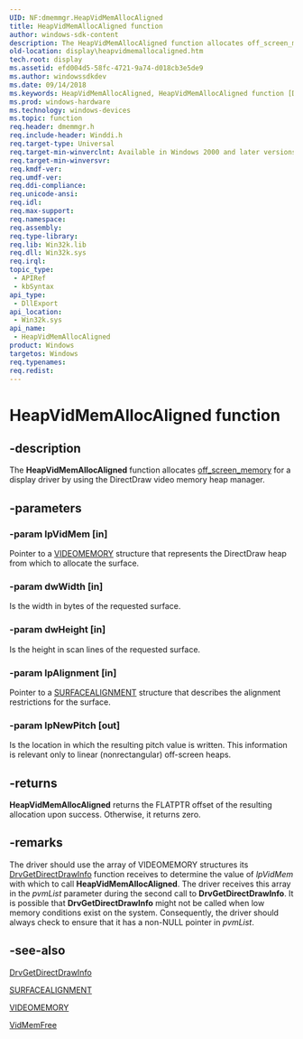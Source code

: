 ```yaml
---
UID: NF:dmemmgr.HeapVidMemAllocAligned
title: HeapVidMemAllocAligned function
author: windows-sdk-content
description: The HeapVidMemAllocAligned function allocates off_screen_memory for a display driver by using the DirectDraw video memory heap manager.
old-location: display\heapvidmemallocaligned.htm
tech.root: display
ms.assetid: efd004d5-58fc-4721-9a74-d018cb3e5de9
ms.author: windowssdkdev
ms.date: 09/14/2018
ms.keywords: HeapVidMemAllocAligned, HeapVidMemAllocAligned function [Display Devices], display.heapvidmemallocaligned, dmemmgr/HeapVidMemAllocAligned, gdifncs_07c83436-71a7-4b41-91b9-5b24b6390474.xml
ms.prod: windows-hardware
ms.technology: windows-devices
ms.topic: function
req.header: dmemmgr.h
req.include-header: Winddi.h
req.target-type: Universal
req.target-min-winverclnt: Available in Windows 2000 and later versions of the Windows operating systems.
req.target-min-winversvr: 
req.kmdf-ver: 
req.umdf-ver: 
req.ddi-compliance: 
req.unicode-ansi: 
req.idl: 
req.max-support: 
req.namespace: 
req.assembly: 
req.type-library: 
req.lib: Win32k.lib
req.dll: Win32k.sys
req.irql: 
topic_type:
 - APIRef
 - kbSyntax
api_type:
 - DllExport
api_location:
 - Win32k.sys
api_name:
 - HeapVidMemAllocAligned
product: Windows
targetos: Windows
req.typenames: 
req.redist: 
---
```


# HeapVidMemAllocAligned function


## -description


The <b>HeapVidMemAllocAligned</b> function allocates <a href="https://msdn.microsoft.com/3f78ce93-03cd-45aa-9861-cdf6d557e6a5">off_screen_memory</a> for a display driver by using the DirectDraw video memory heap manager.


## -parameters




### -param lpVidMem [in]

Pointer to a <a href="https://msdn.microsoft.com/a472a9f6-d85e-429b-9b0d-efce576b6330">VIDEOMEMORY</a> structure that represents the DirectDraw heap from which to allocate the surface.


### -param dwWidth [in]

Is the width in bytes of the requested surface.


### -param dwHeight [in]

Is the height in scan lines of the requested surface.


### -param lpAlignment [in]

Pointer to a <a href="https://msdn.microsoft.com/200f4e08-b5d3-484e-b87a-b3069dc3c99f">SURFACEALIGNMENT</a> structure that describes the alignment restrictions for the surface.


### -param lpNewPitch [out]

Is the location in which the resulting pitch value is written. This information is relevant only to linear (nonrectangular) off-screen heaps.


## -returns



<b>HeapVidMemAllocAligned</b> returns the FLATPTR offset of the resulting allocation upon success. Otherwise, it returns zero.




## -remarks



The driver should use the array of VIDEOMEMORY structures its <a href="https://msdn.microsoft.com/c6068572-bd73-4faa-b085-9608ebc450ea">DrvGetDirectDrawInfo</a> function receives to determine the value of <i>lpVidMem</i> with which to call <b>HeapVidMemAllocAligned</b>. The driver receives this array in the <i>pvmList</i> parameter during the second call to <b>DrvGetDirectDrawInfo</b>. It is possible that <b>DrvGetDirectDrawInfo</b> might not be called when low memory conditions exist on the system. Consequently, the driver should always check to ensure that it has a non-NULL pointer in <i>pvmList</i>.




## -see-also




<a href="https://msdn.microsoft.com/c6068572-bd73-4faa-b085-9608ebc450ea">DrvGetDirectDrawInfo</a>



<a href="https://msdn.microsoft.com/200f4e08-b5d3-484e-b87a-b3069dc3c99f">SURFACEALIGNMENT</a>



<a href="https://msdn.microsoft.com/a472a9f6-d85e-429b-9b0d-efce576b6330">VIDEOMEMORY</a>



<a href="https://msdn.microsoft.com/f1d3b5a0-f1e3-4977-8081-839b4e36971f">VidMemFree</a>
 

 

